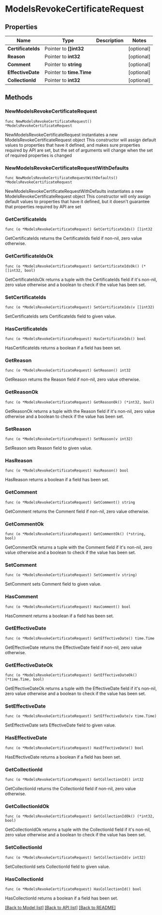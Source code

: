 # ModelsRevokeCertificateRequest

## Properties

Name | Type | Description | Notes
------------ | ------------- | ------------- | -------------
**CertificateIds** | Pointer to **[]int32** |  | [optional] 
**Reason** | Pointer to **int32** |  | [optional] 
**Comment** | Pointer to **string** |  | [optional] 
**EffectiveDate** | Pointer to **time.Time** |  | [optional] 
**CollectionId** | Pointer to **int32** |  | [optional] 

## Methods

### NewModelsRevokeCertificateRequest

`func NewModelsRevokeCertificateRequest() *ModelsRevokeCertificateRequest`

NewModelsRevokeCertificateRequest instantiates a new ModelsRevokeCertificateRequest object
This constructor will assign default values to properties that have it defined,
and makes sure properties required by API are set, but the set of arguments
will change when the set of required properties is changed

### NewModelsRevokeCertificateRequestWithDefaults

`func NewModelsRevokeCertificateRequestWithDefaults() *ModelsRevokeCertificateRequest`

NewModelsRevokeCertificateRequestWithDefaults instantiates a new ModelsRevokeCertificateRequest object
This constructor will only assign default values to properties that have it defined,
but it doesn't guarantee that properties required by API are set

### GetCertificateIds

`func (o *ModelsRevokeCertificateRequest) GetCertificateIds() []int32`

GetCertificateIds returns the CertificateIds field if non-nil, zero value otherwise.

### GetCertificateIdsOk

`func (o *ModelsRevokeCertificateRequest) GetCertificateIdsOk() (*[]int32, bool)`

GetCertificateIdsOk returns a tuple with the CertificateIds field if it's non-nil, zero value otherwise
and a boolean to check if the value has been set.

### SetCertificateIds

`func (o *ModelsRevokeCertificateRequest) SetCertificateIds(v []int32)`

SetCertificateIds sets CertificateIds field to given value.

### HasCertificateIds

`func (o *ModelsRevokeCertificateRequest) HasCertificateIds() bool`

HasCertificateIds returns a boolean if a field has been set.

### GetReason

`func (o *ModelsRevokeCertificateRequest) GetReason() int32`

GetReason returns the Reason field if non-nil, zero value otherwise.

### GetReasonOk

`func (o *ModelsRevokeCertificateRequest) GetReasonOk() (*int32, bool)`

GetReasonOk returns a tuple with the Reason field if it's non-nil, zero value otherwise
and a boolean to check if the value has been set.

### SetReason

`func (o *ModelsRevokeCertificateRequest) SetReason(v int32)`

SetReason sets Reason field to given value.

### HasReason

`func (o *ModelsRevokeCertificateRequest) HasReason() bool`

HasReason returns a boolean if a field has been set.

### GetComment

`func (o *ModelsRevokeCertificateRequest) GetComment() string`

GetComment returns the Comment field if non-nil, zero value otherwise.

### GetCommentOk

`func (o *ModelsRevokeCertificateRequest) GetCommentOk() (*string, bool)`

GetCommentOk returns a tuple with the Comment field if it's non-nil, zero value otherwise
and a boolean to check if the value has been set.

### SetComment

`func (o *ModelsRevokeCertificateRequest) SetComment(v string)`

SetComment sets Comment field to given value.

### HasComment

`func (o *ModelsRevokeCertificateRequest) HasComment() bool`

HasComment returns a boolean if a field has been set.

### GetEffectiveDate

`func (o *ModelsRevokeCertificateRequest) GetEffectiveDate() time.Time`

GetEffectiveDate returns the EffectiveDate field if non-nil, zero value otherwise.

### GetEffectiveDateOk

`func (o *ModelsRevokeCertificateRequest) GetEffectiveDateOk() (*time.Time, bool)`

GetEffectiveDateOk returns a tuple with the EffectiveDate field if it's non-nil, zero value otherwise
and a boolean to check if the value has been set.

### SetEffectiveDate

`func (o *ModelsRevokeCertificateRequest) SetEffectiveDate(v time.Time)`

SetEffectiveDate sets EffectiveDate field to given value.

### HasEffectiveDate

`func (o *ModelsRevokeCertificateRequest) HasEffectiveDate() bool`

HasEffectiveDate returns a boolean if a field has been set.

### GetCollectionId

`func (o *ModelsRevokeCertificateRequest) GetCollectionId() int32`

GetCollectionId returns the CollectionId field if non-nil, zero value otherwise.

### GetCollectionIdOk

`func (o *ModelsRevokeCertificateRequest) GetCollectionIdOk() (*int32, bool)`

GetCollectionIdOk returns a tuple with the CollectionId field if it's non-nil, zero value otherwise
and a boolean to check if the value has been set.

### SetCollectionId

`func (o *ModelsRevokeCertificateRequest) SetCollectionId(v int32)`

SetCollectionId sets CollectionId field to given value.

### HasCollectionId

`func (o *ModelsRevokeCertificateRequest) HasCollectionId() bool`

HasCollectionId returns a boolean if a field has been set.


[[Back to Model list]](../README.md#documentation-for-models) [[Back to API list]](../README.md#documentation-for-api-endpoints) [[Back to README]](../README.md)


